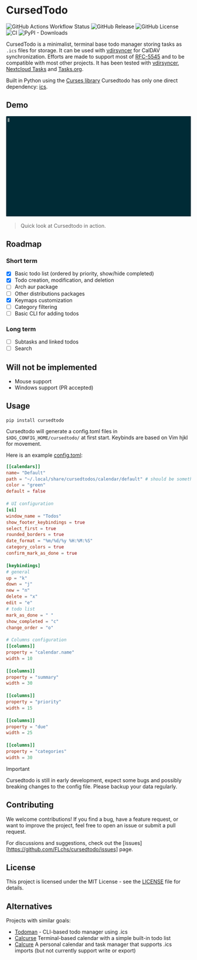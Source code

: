 # CursedTodo

![GitHub Actions Workflow Status](https://img.shields.io/github/actions/workflow/status/flchs/cursedtodo/pull_request.yml?branch=main)
![GitHub Release](https://img.shields.io/github/v/release/flchs/cursedtodo?include_prereleases)
![GitHub License](https://img.shields.io/github/license/flchs/cursedtodo)
![CI](https://img.shields.io/github/actions/workflow/status/flchs/cursedtodo/release.yml)
![PyPI - Downloads](https://img.shields.io/pypi/dw/cursedtodo)

CursedTodo is a minimalist, terminal base todo manager storing tasks as `.ics` files for storage.
It can be used with [vdirsyncer](http://vdirsyncer.pimutils.org) for CalDAV synchronization. Efforts are made to support most of [RFC-5545](https://icalendar.org/RFC-Specifications/iCalendar-RFC-5545/) and to be compatible with most other projects.
It has been tested with [vdirsyncer](http://vdirsyncer.pimutils.org), [Nextcloud Tasks](https://apps.nextcloud.com/apps/tasks) and [Tasks.org](https://tasks.org/).

Built in Python using the [Curses library](https://docs.python.org/3.13/library/curses.html) Cursedtodo has only one direct dependency: [ics](https://github.com/ics-py/ics-py).

## Demo

![demo of cursedtodo](demo.gif "Demo")
> Quick look at Cursedtodo in action.

## Roadmap

### Short term

- [x] Basic todo list (ordered by priority, show/hide completed)
- [x] Todo creation, modification, and deletion
- [ ] Arch aur package
- [ ] Other distributions packages
- [x] Keymaps customization
- [ ] Category filtering
- [ ] Basic CLI for adding todos

### Long term

- [ ] Subtasks and linked todos
- [ ] Search

## Will not be implemented

- Mouse support
- Windows support (PR accepted)

## Usage

```
pip install cursedtodo
```

Cursedtodo will generate a config.toml files in `$XDG_CONFIG_HOME/cursedtodo/` at first start.
Keybinds are based on Vim hjkl for movement.

Here is an example [config.toml](./src/cursedtodo/config/default_config.toml):

``` toml
[[calendars]]
name= "Default"
path = "~/.local/share/cursedtodos/calendar/default" # should be something like ~/.local/share/vdirsyncer/calendar/work if you are using vdirsyncer
color = "green"
default = false

# UI configuration
[ui]
window_name = "Todos"
show_footer_keybindings = true
select_first = true
rounded_borders = true
date_format = "%m/%d/%y %H:%M:%S"
category_colors = true
confirm_mark_as_done = true

[keybindings]
# general
up = "k"
down = "j"
new = "n"
delete = "x"
edit = "e"
# todo list
mark_as_done = " "
show_completed = "c"
change_order = "o"

# Columns configuration
[[columns]]
property = "calendar.name"
width = 10

[[columns]]
property = "summary"
width = 30

[[columns]]
property = "priority"
width = 15

[[columns]]
property = "due"
width = 25

[[columns]]
property = "categories"
width = 30
```

> [!IMPORTANT]  
> Cursedtodo is still in early development, expect some bugs and possibly breaking changes to the
> config file. Please backup your data regularly.

## Contributing

We welcome contributions! If you find a bug, have a feature request, or want to improve the project, feel free to open an issue or submit a pull request.

For discussions and suggestions, check out the [issues][https://github.com/FLchs/cursedtodo/issues] page.

## License

This project is licensed under the MIT License - see the [LICENSE](LICENSE) file for details.

## Alternatives

Projects with similar goals:

- [Todoman](https://github.com/pimutils/todoman) - CLI-based todo manager using .ics
- [Calcurse](https://calcurse.org/) Terminal-based calendar with a simple built-in todo list
- [Calcure](https://github.com/anufrievroman/calcure) A personal calendar and task manager that supports .ics imports (but not currently support write or export)
